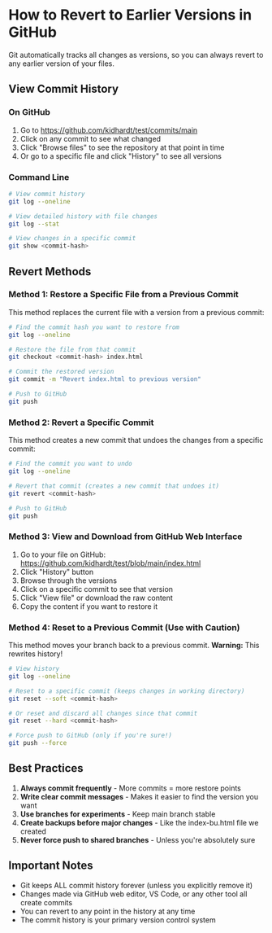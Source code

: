 # How to Revert to Earlier Versions in GitHub

Git automatically tracks all changes as versions, so you can always revert to any earlier version of your files.

## View Commit History

### On GitHub
1. Go to https://github.com/kidhardt/test/commits/main
2. Click on any commit to see what changed
3. Click "Browse files" to see the repository at that point in time
4. Or go to a specific file and click "History" to see all versions

### Command Line
```bash
# View commit history
git log --oneline

# View detailed history with file changes
git log --stat

# View changes in a specific commit
git show <commit-hash>
```

## Revert Methods

### Method 1: Restore a Specific File from a Previous Commit

This method replaces the current file with a version from a previous commit:

```bash
# Find the commit hash you want to restore from
git log --oneline

# Restore the file from that commit
git checkout <commit-hash> index.html

# Commit the restored version
git commit -m "Revert index.html to previous version"

# Push to GitHub
git push
```

### Method 2: Revert a Specific Commit

This method creates a new commit that undoes the changes from a specific commit:

```bash
# Find the commit you want to undo
git log --oneline

# Revert that commit (creates a new commit that undoes it)
git revert <commit-hash>

# Push to GitHub
git push
```

### Method 3: View and Download from GitHub Web Interface

1. Go to your file on GitHub: https://github.com/kidhardt/test/blob/main/index.html
2. Click "History" button
3. Browse through the versions
4. Click on a specific commit to see that version
5. Click "View file" or download the raw content
6. Copy the content if you want to restore it

### Method 4: Reset to a Previous Commit (Use with Caution)

This method moves your branch back to a previous commit. **Warning:** This rewrites history!

```bash
# View history
git log --oneline

# Reset to a specific commit (keeps changes in working directory)
git reset --soft <commit-hash>

# Or reset and discard all changes since that commit
git reset --hard <commit-hash>

# Force push to GitHub (only if you're sure!)
git push --force
```

## Best Practices

1. **Always commit frequently** - More commits = more restore points
2. **Write clear commit messages** - Makes it easier to find the version you want
3. **Use branches for experiments** - Keep main branch stable
4. **Create backups before major changes** - Like the index-bu.html file we created
5. **Never force push to shared branches** - Unless you're absolutely sure

## Important Notes

- Git keeps ALL commit history forever (unless you explicitly remove it)
- Changes made via GitHub web editor, VS Code, or any other tool all create commits
- You can revert to any point in the history at any time
- The commit history is your primary version control system
